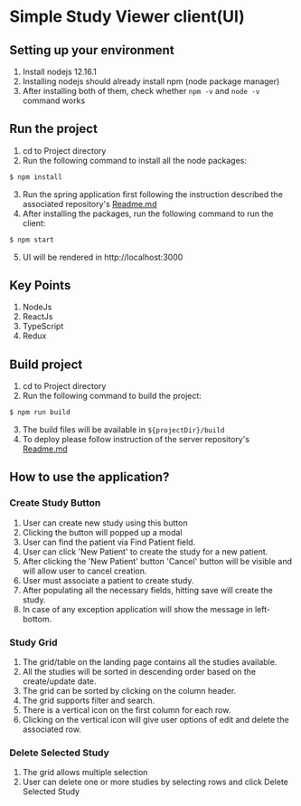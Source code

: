 # Simple Study Viewer client(UI)

## Setting up your environment

1. Install nodejs 12.16.1
2. Installing nodejs should already install npm (node package manager)
3. After installing both of them, check whether `npm -v` and `node -v` command works

## Run the project

1. cd to Project directory
2. Run the following command to install all the node packages:
```bash
$ npm install
```
3. Run the spring application first following the instruction described the associated repository's [Readme.md](https://github.com/ColorlessCoder/study-viewer-server/blob/main/README.md#run-the-project)
4. After installing the packages, run the following command to run the client:
```bash
$ npm start
```
5. UI will be rendered in http://localhost:3000

## Key Points

1. NodeJs
2. ReactJs
3. TypeScript
4. Redux

## Build project

1. cd to Project directory
2. Run the following command to build the project:
```bash
$ npm run build
```
3. The build files will be available in `${projectDir}/build`
4. To deploy please follow instruction of the server repository's [Readme.md](https://github.com/ColorlessCoder/study-viewer-server/blob/main/README.md#create-executable-jar)

## How to use the application?

### Create Study Button

1. User can create new study using this button
2. Clicking the button will popped up a modal
3. User can find the patient via Find Patient field.
4. User can click 'New Patient' to create the study for a new patient.
5. After clicking the 'New Patient' button 'Cancel' button will be visible and will allow user to cancel creation.
6. User must associate a patient to create study.
7. After populating all the necessary fields, hitting save will create the study.
8. In case of any exception application will show the message in left-bottom.

### Study Grid

1. The grid/table on the landing page contains all the studies available.
2. All the studies will be sorted in descending order based on the create/update date.
3. The grid can be sorted by clicking on the column header.
4. The grid supports filter and search.
5. There is a vertical icon on the first column for each row.
6. Clicking on the vertical icon will give user options of edit and delete the associated row.

### Delete Selected Study

1. The grid allows multiple selection
2. User can delete one or more studies by selecting rows and click Delete Selected Study
